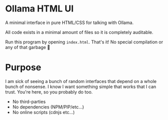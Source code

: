 # Ollama HTML UI

A minimal interface in pure HTML/CSS for talking with Ollama.

All code exists in a minimal amount of files so it is completely auditable.

Run this program by opening `index.html`. That's it! No special compilation or any of that garbage 🪽

# Purpose

I am sick of seeing a bunch of random interfaces that depend on a whole bunch of nonsense. I know I want something simple that works that I can trust. You're here, so you probably do too.

- No third-parties
- No dependencies (NPM/PIP/etc...)
- No online scripts (cdnjs etc...)
